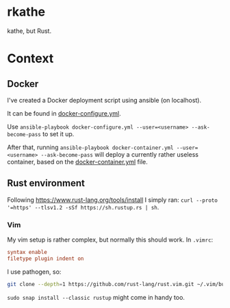# rkathe

kathe, but Rust.

# Context

## Docker

I've created a Docker deployment script using ansible (on localhost).

It can be found in [docker-configure.yml](./docker-configure.yml).

Use `ansible-playbook docker-configure.yml --user=<username> --ask-become-pass` to set it up.

After that, running `ansible-playbook docker-container.yml --user=<username> --ask-become-pass` will deploy a currently rather useless container, based on the [docker-container.yml](./docker-container.yml) file.

## Rust environment

Following https://www.rust-lang.org/tools/install I simply ran: `curl --proto '=https' --tlsv1.2 -sSf https://sh.rustup.rs | sh`.

### Vim

My vim setup is rather complex, but normally this should work. In `.vimrc`:

```ini
syntax enable
filetype plugin indent on
```

I use pathogen, so:

```bash
git clone --depth=1 https://github.com/rust-lang/rust.vim.git ~/.vim/bundle/rust.vim
```

`sudo snap install --classic rustup` might come in handy too. 
